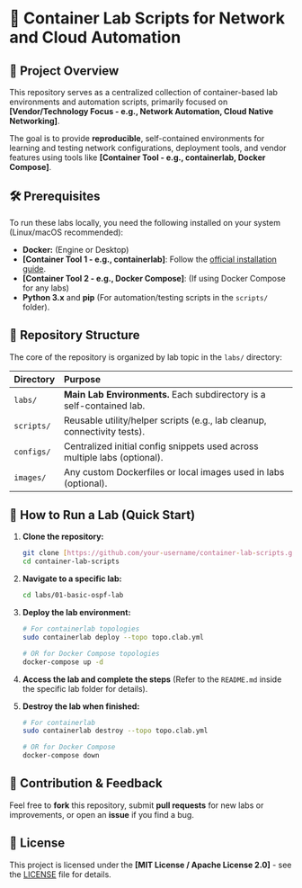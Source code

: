 # 🧪 Container Lab Scripts for Network and Cloud Automation

## 🌟 Project Overview
This repository serves as a centralized collection of container-based lab environments and automation scripts, primarily focused on **[Vendor/Technology Focus - e.g., Network Automation, Cloud Native Networking]**.

The goal is to provide **reproducible**, self-contained environments for learning and testing network configurations, deployment tools, and vendor features using tools like **[Container Tool - e.g., containerlab, Docker Compose]**.

## 🛠️ Prerequisites

To run these labs locally, you need the following installed on your system (Linux/macOS recommended):

* **Docker:** (Engine or Desktop)
* **[Container Tool 1 - e.g., containerlab]**: Follow the [official installation guide](https://containerlab.dev/install/).
* **[Container Tool 2 - e.g., Docker Compose]**: (If using Docker Compose for any labs)
* **Python 3.x** and **pip** (For automation/testing scripts in the `scripts/` folder).

## 📂 Repository Structure

The core of the repository is organized by lab topic in the `labs/` directory:

| Directory | Purpose |
| :--- | :--- |
| `labs/` | **Main Lab Environments.** Each subdirectory is a self-contained lab. |
| `scripts/` | Reusable utility/helper scripts (e.g., lab cleanup, connectivity tests). |
| `configs/` | Centralized initial config snippets used across multiple labs (optional). |
| `images/` | Any custom Dockerfiles or local images used in labs (optional). |

## 🚀 How to Run a Lab (Quick Start)

1.  **Clone the repository:**
    ```bash
    git clone [https://github.com/your-username/container-lab-scripts.git](https://github.com/your-username/container-lab-scripts.git)
    cd container-lab-scripts
    ```

2.  **Navigate to a specific lab:**
    ```bash
    cd labs/01-basic-ospf-lab
    ```

3.  **Deploy the lab environment:**
    ```bash
    # For containerlab topologies
    sudo containerlab deploy --topo topo.clab.yml
    
    # OR for Docker Compose topologies
    docker-compose up -d
    ```

4.  **Access the lab and complete the steps** (Refer to the `README.md` inside the specific lab folder for details).

5.  **Destroy the lab when finished:**
    ```bash
    # For containerlab
    sudo containerlab destroy --topo topo.clab.yml

    # OR for Docker Compose
    docker-compose down
    ```

## 📝 Contribution & Feedback

Feel free to **fork** this repository, submit **pull requests** for new labs or improvements, or open an **issue** if you find a bug.

## 📄 License
This project is licensed under the **[MIT License / Apache License 2.0]** - see the [LICENSE](LICENSE) file for details.

